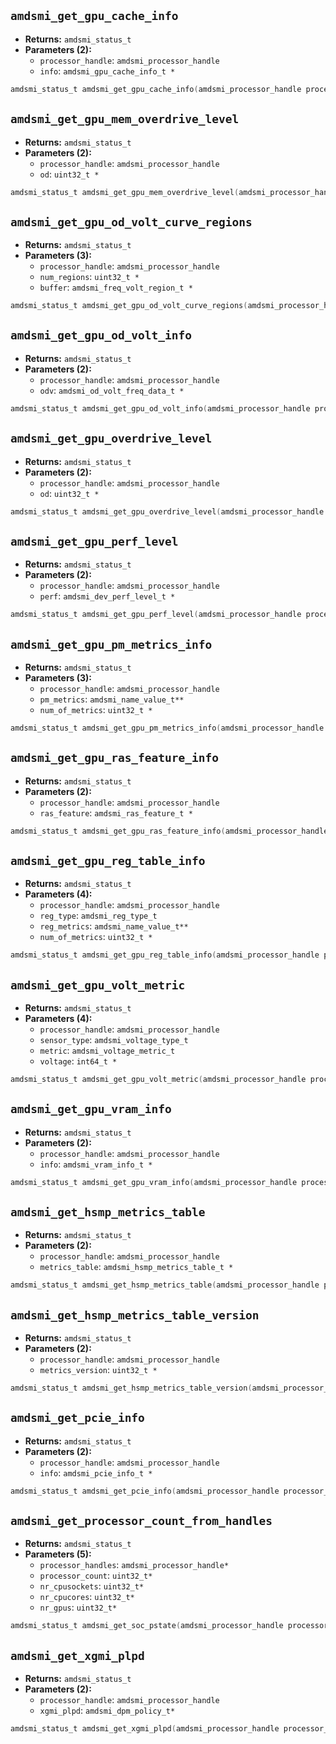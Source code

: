 ## `amdsmi_get_gpu_cache_info`

- **Returns:** `amdsmi_status_t`
- **Parameters (2):**
  - `processor_handle`: `amdsmi_processor_handle`
  - `info`: `amdsmi_gpu_cache_info_t *`

```c
amdsmi_status_t amdsmi_get_gpu_cache_info(amdsmi_processor_handle processor_handle, amdsmi_gpu_cache_info_t * info);
```

## `amdsmi_get_gpu_mem_overdrive_level`

- **Returns:** `amdsmi_status_t`
- **Parameters (2):**
  - `processor_handle`: `amdsmi_processor_handle`
  - `od`: `uint32_t *`

```c
amdsmi_status_t amdsmi_get_gpu_mem_overdrive_level(amdsmi_processor_handle processor_handle, uint32_t * od);
```

## `amdsmi_get_gpu_od_volt_curve_regions`

- **Returns:** `amdsmi_status_t`
- **Parameters (3):**
  - `processor_handle`: `amdsmi_processor_handle`
  - `num_regions`: `uint32_t *`
  - `buffer`: `amdsmi_freq_volt_region_t *`

```c
amdsmi_status_t amdsmi_get_gpu_od_volt_curve_regions(amdsmi_processor_handle processor_handle, uint32_t * num_regions, amdsmi_freq_volt_region_t * buffer);
```

## `amdsmi_get_gpu_od_volt_info`

- **Returns:** `amdsmi_status_t`
- **Parameters (2):**
  - `processor_handle`: `amdsmi_processor_handle`
  - `odv`: `amdsmi_od_volt_freq_data_t *`

```c
amdsmi_status_t amdsmi_get_gpu_od_volt_info(amdsmi_processor_handle processor_handle, amdsmi_od_volt_freq_data_t * odv);
```

## `amdsmi_get_gpu_overdrive_level`

- **Returns:** `amdsmi_status_t`
- **Parameters (2):**
  - `processor_handle`: `amdsmi_processor_handle`
  - `od`: `uint32_t *`

```c
amdsmi_status_t amdsmi_get_gpu_overdrive_level(amdsmi_processor_handle processor_handle, uint32_t * od);
```

## `amdsmi_get_gpu_perf_level`

- **Returns:** `amdsmi_status_t`
- **Parameters (2):**
  - `processor_handle`: `amdsmi_processor_handle`
  - `perf`: `amdsmi_dev_perf_level_t *`

```c
amdsmi_status_t amdsmi_get_gpu_perf_level(amdsmi_processor_handle processor_handle, amdsmi_dev_perf_level_t * perf);
```

## `amdsmi_get_gpu_pm_metrics_info`

- **Returns:** `amdsmi_status_t`
- **Parameters (3):**
  - `processor_handle`: `amdsmi_processor_handle`
  - `pm_metrics`: `amdsmi_name_value_t**`
  - `num_of_metrics`: `uint32_t *`

```c
amdsmi_status_t amdsmi_get_gpu_pm_metrics_info(amdsmi_processor_handle processor_handle, amdsmi_name_value_t** pm_metrics, uint32_t * num_of_metrics);

```

## `amdsmi_get_gpu_ras_feature_info`

- **Returns:** `amdsmi_status_t`
- **Parameters (2):**
  - `processor_handle`: `amdsmi_processor_handle`
  - `ras_feature`: `amdsmi_ras_feature_t *`

```c
amdsmi_status_t amdsmi_get_gpu_ras_feature_info(amdsmi_processor_handle processor_handle, amdsmi_ras_feature_t * ras_feature);
```

## `amdsmi_get_gpu_reg_table_info`

- **Returns:** `amdsmi_status_t`
- **Parameters (4):**
  - `processor_handle`: `amdsmi_processor_handle`
  - `reg_type`: `amdsmi_reg_type_t`
  - `reg_metrics`: `amdsmi_name_value_t**`
  - `num_of_metrics`: `uint32_t *`

```c
amdsmi_status_t amdsmi_get_gpu_reg_table_info(amdsmi_processor_handle processor_handle, amdsmi_reg_type_t reg_type, amdsmi_name_value_t** reg_metrics, uint32_t * num_of_metrics);
```

## `amdsmi_get_gpu_volt_metric`

- **Returns:** `amdsmi_status_t`
- **Parameters (4):**
  - `processor_handle`: `amdsmi_processor_handle`
  - `sensor_type`: `amdsmi_voltage_type_t`
  - `metric`: `amdsmi_voltage_metric_t`
  - `voltage`: `int64_t *`

```c
amdsmi_status_t amdsmi_get_gpu_volt_metric(amdsmi_processor_handle processor_handle, amdsmi_voltage_type_t sensor_type, amdsmi_voltage_metric_t metric, int64_t * voltage);
```

## `amdsmi_get_gpu_vram_info`

- **Returns:** `amdsmi_status_t`
- **Parameters (2):**
  - `processor_handle`: `amdsmi_processor_handle`
  - `info`: `amdsmi_vram_info_t *`

```c
amdsmi_status_t amdsmi_get_gpu_vram_info(amdsmi_processor_handle processor_handle, amdsmi_vram_info_t * info);
```

## `amdsmi_get_hsmp_metrics_table`

- **Returns:** `amdsmi_status_t`
- **Parameters (2):**
  - `processor_handle`: `amdsmi_processor_handle`
  - `metrics_table`: `amdsmi_hsmp_metrics_table_t *`

```c
amdsmi_status_t amdsmi_get_hsmp_metrics_table(amdsmi_processor_handle processor_handle, amdsmi_hsmp_metrics_table_t * metrics_table);
```

## `amdsmi_get_hsmp_metrics_table_version`

- **Returns:** `amdsmi_status_t`
- **Parameters (2):**
  - `processor_handle`: `amdsmi_processor_handle`
  - `metrics_version`: `uint32_t *`

```c
amdsmi_status_t amdsmi_get_hsmp_metrics_table_version(amdsmi_processor_handle processor_handle, uint32_t * metrics_version);
```

## `amdsmi_get_pcie_info`

- **Returns:** `amdsmi_status_t`
- **Parameters (2):**
  - `processor_handle`: `amdsmi_processor_handle`
  - `info`: `amdsmi_pcie_info_t *`

```c
amdsmi_status_t amdsmi_get_pcie_info(amdsmi_processor_handle processor_handle, amdsmi_pcie_info_t * info);
```

## `amdsmi_get_processor_count_from_handles`

- **Returns:** `amdsmi_status_t`
- **Parameters (5):**
  - `processor_handles`: `amdsmi_processor_handle*`
  - `processor_count`: `uint32_t*`
  - `nr_cpusockets`: `uint32_t*`
  - `nr_cpucores`: `uint32_t*`
  - `nr_gpus`: `uint32_t*`

```c
amdsmi_status_t amdsmi_get_soc_pstate(amdsmi_processor_handle processor_handle, amdsmi_dpm_policy_t* policy);
```

## `amdsmi_get_xgmi_plpd`

- **Returns:** `amdsmi_status_t`
- **Parameters (2):**
  - `processor_handle`: `amdsmi_processor_handle`
  - `xgmi_plpd`: `amdsmi_dpm_policy_t*`

```c
amdsmi_status_t amdsmi_get_xgmi_plpd(amdsmi_processor_handle processor_handle, amdsmi_dpm_policy_t* xgmi_plpd);
```
